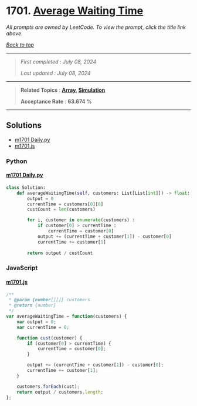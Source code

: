 # 1701. [Average Waiting Time](<https://leetcode.com/problems/average-waiting-time>)

*All prompts are owned by LeetCode. To view the prompt, click the title link above.*

*[Back to top](<../README.md>)*

------

> *First completed : July 08, 2024*
>
> *Last updated : July 08, 2024*

------

> **Related Topics** : **[Array](<by_topic/Array.md>), [Simulation](<by_topic/Simulation.md>)**
>
> **Acceptance Rate** : **63.674 %**

------

## Solutions

- [m1701 Daily.py](<../my-submissions/m1701 Daily.py>)
- [m1701.js](<../my-submissions/m1701.js>)
### Python
#### [m1701 Daily.py](<../my-submissions/m1701 Daily.py>)
```Python
class Solution:
    def averageWaitingTime(self, customers: List[List[int]]) -> float:
        output = 0
        currentTime = customers[0][0]
        custCount = len(customers)

        for i, customer in enumerate(customers) :
            if customer[0] > currentTime :
                currentTime = customer[0]
            output += (currentTime + customer[1]) - customer[0]
            currentTime += customer[1]
            
        return output / custCount
```

### JavaScript
#### [m1701.js](<../my-submissions/m1701.js>)
```JavaScript
/**
 * @param {number[][]} customers
 * @return {number}
 */
var averageWaitingTime = function(customers) {
    var output = 0;
    var currentTime = 0;

    function cust(customer) {
        if (customer[0] > currentTime) {
            currentTime = customer[0];
        }

        output += (currentTime + customer[1]) - customer[0];
        currentTime += customer[1];
    }

    customers.forEach(cust);
    return output / customers.length;
};
```


